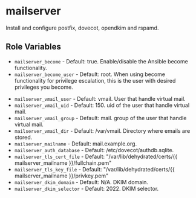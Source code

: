 # mailserver

Install and configure postfix, dovecot, opendkim and rspamd.

## Role Variables
* `mailserver_become` - Default: true. Enable/disable the Ansible become
  functionality.
* `mailserver_become_user` - Default: root. When using become functionality for
   privilege escalation, this is the user with desired privileges you become.
- `mailserver_vmail_user` - Default: vmail. User that handle virtual mail.
- `mailserver_vmail_uid` - Default: 150. uid of the user that handle virtual mail.
- `mailserver_vmail_group` - Default: mail. group of the user that handle virtual mail.
- `mailserver_vmail_dir` - Default: /var/vmail. Directory where emails are stored.
- `mailserver_mailname` - Default: mail.example.org.
- `mailserver_auth_database` - Default: /etc/dovecot/authdb.sqlite.
- `mailserver_tls_cert_file` - Default: "/var/lib/dehydrated/certs/{{ mailserver_mailname }}/fullchain.pem"
- `mailserver_tls_key_file` - Default: "/var/lib/dehydrated/certs/{{ mailserver_mailname }}/privkey.pem"
- `mailserver_dkim_domain` - Default: N/A. DKIM domain.
- `mailserver_dkim_selector` - Default: 2022. DKIM selector.
